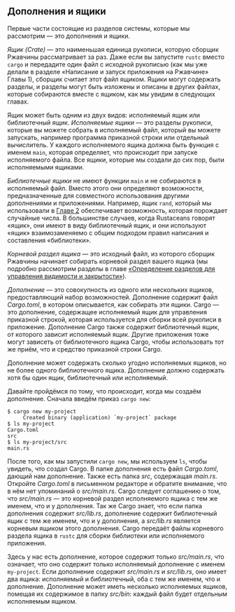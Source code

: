 ## Дополнения и ящики

Первые части состоящие из разделов системы, которые мы рассмотрим — это дополнения и ящики.

*Ящик (Crate)*  — это наименьшая единица рукописи, которую сборщик Ржавчины рассматривает за раз. Даже если вы запустите `rustc` вместо `cargo` и передадите один файл с исходной рукописью (как мы уже делали в разделе «Написание и запуск приложения на Ржавчине» Главы 1), сборщик считает этот файл ящиком. Ящики могут содержать разделы, и разделы могут быть изложены и описаны в других файлах, которые собираются вместе с ящиком, как мы увидим в следующих главах.

Ящик может быть одним из двух видов: исполняемый ящик или библиотечный ящик. *Исполняемые ящики* — это разделы рукописи, которые вы можете собрать в исполняемый файл, который вы можете запускать, например программа приказной строки или отдельный вычислитель. У каждого исполняемого ящика должна быть функция с именем `main`, которая определяет, что происходит при запуске исполняемого файла. Все ящики, которые мы создали до сих пор, были исполняемыми ящиками.

*Библиотечные ящики* не имеют функции `main` и не собираются в исполняемый файл. Вместо этого они определяют возможности, предназначенные для совместного использования другими дополнениями и приложениями. Например, ящик `rand`, который мы использовали в [Главе 2]<!-- ignore --> обеспечивает возможность, которая порождает случайные числа. В большинстве случаев, когда Rustaceans говорят «ящик», они имеют в виду библиотечный ящик, и они используют «ящик» взаимозаменяемо с общим подходом правил написания и составления «библиотеки».

*Корневой раздел ящика* — это исходный файл, из которого сборщик Ржавчины начинает собирать корневой раздел вашего ящика (мы подробно рассмотрим разделы в главе [«Определение разделов для управления видимости и закрытости»]<!-- ignore -->).

*Дополнение* — это совокупность из одного или нескольких ящиков, предоставляющий набор возможностей. Дополнение содержит файл *Cargo.toml*, в котором описывается, как собирать эти ящики. Cargo — это дополнение, содержащее исполняемый ящик для управления приказной строкой, которая используется для сборки всей рукописи в приложение. Дополнение Cargo также содержит библиотечный ящик, от которого зависит исполняемый ящик. Другие приложения тоже могут зависеть от библиотечного ящика Cargo, чтобы использовать тот же приём, что и средство приказной строки Cargo.

Дополнение может содержать сколько угодно исполняемых ящиков, но не более одного библиотечного ящика. Дополнение должно содержать хотя бы один ящик, библиотечный или исполняемый.

Давайте пройдёмся по тому, что происходит, когда мы создаём дополнение. Сначала введём приказ `cargo new`:

```console
$ cargo new my-project
     Created binary (application) `my-project` package
$ ls my-project
Cargo.toml
src
$ ls my-project/src
main.rs
```

После того, как мы запустили `cargo new`, мы используем `ls`, чтобы увидеть, что создал Cargo. В папке дополнения есть файл *Cargo.toml*, дающий нам дополнение. Также есть папка *src*, содержащая *main.rs*. Откройте *Cargo.toml* в письменном редакторе и обратите внимание, что в нём нет упоминаний о *src/main.rs*. Cargo следует соглашению о том, что *src/main.rs* — это корневой раздел исполняемого ящика с тем же именем, что и у дополнения. Так же Cargo знает, что если папка дополнения содержит *src/lib.rs*, дополнение содержит библиотечный ящик с тем же именем, что и у дополнения, а *src/lib.rs* является корневым ящиком этого дополнения. Cargo передаёт файлы корневого раздела ящика в `rustc` для сборки библиотеки или исполняемого приложения.

Здесь у нас есть дополнение, которое содержит только *src/main.rs*, что означает, что оно содержит только исполняемый дополнение с именем `my-project`. Если дополнение содержит *src/main.rs* и *src/lib.rs*, оно имеет два ящика: исполняемый и библиотечный, оба с тем же именем, что и дополнение. Дополнение может иметь несколько исполняемых ящиков, помещая их содержимое в папку *src/bin*: каждый файл будет отдельным исполняемым ящиком.


[«Определение разделов для управления видимости и закрытости»]: ch07-02-defining-modules-to-control-scope-and-privacy.html
[Главе 2]: ch02-00-guessing-game-tutorial.html#Создание-случайного-числа